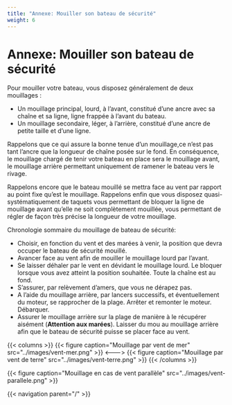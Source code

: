 ```yaml
---
title: "Annexe: Mouiller son bateau de sécurité"
weight: 6
---
```


# Annexe: Mouiller son bateau de sécurité

Pour mouiller votre bateau, vous disposez généralement de deux mouillages :

- Un mouillage principal, lourd, à l’avant, constitué d’une ancre avec sa chaîne et sa ligne, ligne frappée à l’avant du bateau.
- Un mouillage secondaire, léger, à l’arrière, constitué d’une ancre de petite taille et d’une ligne.

Rappelons que ce qui assure la bonne tenue d’un mouillage,ce n’est pas tant l’ancre que la longueur de chaîne posée sur le fond. En conséquence, le mouillage chargé de tenir votre bateau en place sera le mouillage avant, le mouillage arrière permettant uniquement de ramener le bateau vers le rivage.

Rappelons encore que le bateau mouillé se mettra face au vent par rapport au point fixe qu’est le mouillage. Rappelons enfin que vous disposez quasi-systématiquement de taquets vous permettant de bloquer la ligne de mouillage avant qu’elle ne soit complètement mouillée, vous permettant de régler de façon très précise la longueur de votre mouillage.

Chronologie sommaire du mouillage de bateau de sécurité:

- Choisir, en fonction du vent et des marées à venir, la position que devra occuper le bateau de sécurité mouillé.
- Avancer face au vent afin de mouiller le mouillage lourd par l’avant.
- Se laisser déhaler par le vent en dévidant le mouillage lourd. Le bloquer lorsque vous avez atteint la position souhaitée. Toute la chaîne est au fond.
- S’assurer, par relèvement d’amers, que vous ne dérapez pas.
- A l’aide du mouillage arrière, par lancers successifs, et éventuellement du moteur, se rapprocher de la plage. Arrêter et remonter le moteur. Débarquer.
- Assurer le mouillage arrière sur la plage de manière à le récupérer aisément (**Attention aux marées**). Laisser du mou au mouillage arrière afin que le bateau de sécurité puisse se placer face au vent.

{{< columns >}}
{{< figure caption="Mouillage par vent de mer" src="../images/vent-mer.png" >}}
<--->
{{< figure caption="Mouillage par vent de terre" src="../images/vent-terre.png" >}}
{{< /columns >}}

{{< figure caption="Mouillage en cas de vent parallèle" src="../images/vent-parallele.png" >}}

{{< navigation parent="/" >}}


